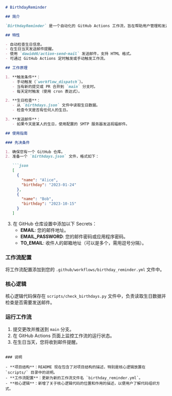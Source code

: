 ```markdown
# BirthdayReminder

## 简介

`BirthdayReminder` 是一个自动化的 GitHub Actions 工作流，旨在帮助用户管理和发送生日祝福邮件。通过定期检查生日信息，该工作流能够在特定的日期向指定收件人发送生日提醒，确保您不会错过祝福的机会。

## 特性

- 自动检查生日信息。
- 在生日当天发送邮件提醒。
- 使用 `dawidd6/action-send-mail` 发送邮件，支持 HTML 格式。
- 可通过 GitHub Actions 定时触发或手动触发工作流。

## 工作原理

1. **触发条件**：
   - 手动触发（`workflow_dispatch`）。
   - 当有新的提交或 PR 合并到 `main` 分支时。
   - 每天定时触发（使用 cron 表达式）。

2. **生日检查**：
   - 从 `birthdays.json` 文件中读取生日数据。
   - 检查今天是否有任何人的生日。

3. **发送邮件**：
   - 如果今天是某人的生日，使用配置的 SMTP 服务器发送祝福邮件。

## 使用指南

### 先决条件

1. 确保您有一个 GitHub 仓库。
2. 准备一个 `birthdays.json` 文件，格式如下：

   ```json
   [
     {
       "name": "Alice",
       "birthday": "2023-01-24"
     },
     {
       "name": "Bob",
       "birthday": "2023-10-15"
     }
   ]
   ```

3. 在 GitHub 仓库设置中添加以下 Secrets：
   - **EMAIL**: 您的邮件地址。
   - **EMAIL_PASSWORD**: 您的邮件密码或应用程序密码。
   - **TO_EMAIL**: 收件人的邮箱地址（可以是多个，需用逗号分隔）。

### 工作流配置

将工作流配置添加到您的 `.github/workflows/birthday_reminder.yml` 文件中。

### 核心逻辑

核心逻辑代码保存在 `scripts/check_birthdays.py` 文件中，负责读取生日数据并检查是否需要发送邮件。

### 运行工作流

1. 提交更改并推送到 `main` 分支。
2. 在 GitHub Actions 页面上监控工作流的运行状态。
3. 在生日当天，您将收到邮件提醒。
```

### 说明

- **项目结构**：README 现在包含了对项目结构的描述，特别是核心逻辑放置在 `scripts/` 目录中的说明。
- **工作流配置**：更新为新的工作流文件名 `birthday_reminder.yml`。
- **核心逻辑**：新增了关于核心逻辑代码的位置和作用的描述，以便用户了解代码组织方式。
